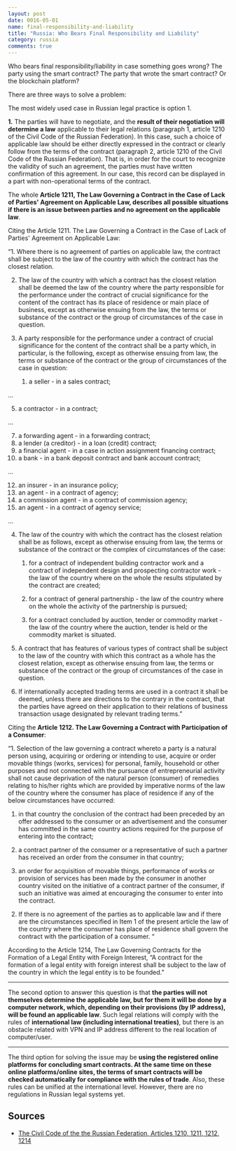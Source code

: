 ```yaml
---
layout: post
date: 0016-05-01
name: final-responsibility-and-liability
title: "Russia: Who Bears Final Responsibility and Liability"
category: russia
comments: true
---
```


Who bears final responsibility/liability in case something goes wrong? The party using the smart contract? The party that wrote the smart contract? Or the blockchain platform?

There are three ways to solve a problem:

The most widely used case in Russian legal practice is option 1.

**1.** The parties will have to negotiate, and the **result of their negotiation will determine a law** applicable to their legal relations (paragraph 1, article 1210 of the Civil Code of the Russian Federation). In this case, such a choice of applicable law should be either directly expressed in the contract or clearly follow from the terms of the contract (paragraph 2, article 1210 of the Civil Code of the Russian Federation). That is, in order for the court to recognize the validity of such an agreement, the parties must have written confirmation of this agreement. In our case, this record can be displayed in a part with non-operational terms of the contract.

The whole **Article 1211, The Law Governing a Contract in the Case of Lack of Parties' Agreement on Applicable Law, describes all possible situations if there is an issue between parties and no agreement on the applicable law**. 

Citing the Article 1211. The Law Governing a Contract in the Case of Lack of Parties' Agreement on Applicable Law:

“1. Where there is no agreement of parties on applicable law, the contract shall be subject to the law of the country with which the contract has the closest relation.

2. The law of the country with which a contract has the closest relation shall be deemed the law of the country where the party responsible for the performance under the contract of crucial significance for the content of the contract has its place of residence or main place of business, except as otherwise ensuing from the law, the terms or substance of the contract or the group of circumstances of the case in question. 
 
3. A party responsible for the performance under a contract of crucial significance for the content of the contract shall be a party which, in particular, is the following, except as otherwise ensuing from law, the terms or substance of the contract or the group of circumstances of the case in question: 

   1) a seller - in a sales contract; 

...

   5) a contractor - in a contract; 
  
...

   7) a forwarding agent - in a forwarding contract; 
   8) a lender (a creditor) - in a loan (credit) contract; 
   9) a financial agent - in a case in action assignment financing contract; 
   10) a bank - in a bank deposit contract and bank account contract; 

...

   12) an insurer - in an insurance policy; 
   13) an agent - in a contract of agency; 
   14) a commission agent - in a contract of commission agency; 
   15) an agent - in a contract of agency service; 

...


4. The law of the country with which the contract has the closest relation shall be as follows, except as otherwise ensuing from law, the terms or substance of the contract or the complex of circumstances of the case: 
 
 
   1) for a contract of independent building contractor work and a contract of independent design and prospecting contractor work - the law of the country where on the whole the results stipulated by the contract are created; 

   2) for a contract of general partnership - the law of the country where on the whole the activity of the partnership is pursued; 

   3) for a contract concluded by auction, tender or commodity market - the law of the country where the auction, tender is held or the commodity market is situated. 


5. A contract that has features of various types of contract shall be subject to the law of the country with which this contract as a whole has the closest relation, except as otherwise ensuing from law, the terms or substance of the contract or the group of circumstances of the case in question. 


6. If internationally accepted trading terms are used in a contract it shall be deemed, unless there are directions to the contrary in the contract, that the parties have agreed on their application to their relations of business transaction usage designated by relevant trading terms.”


Citing the **Article 1212. The Law Governing a Contract with Participation of a Consumer**: 


“1. Selection of the law governing a contract whereto a party is a natural person using, acquiring or ordering or intending to use, acquire or order movable things (works, services) for personal, family, household or other purposes and not connected with the pursuance of entrepreneurial activity shall not cause deprivation of the natural person (consumer) of remedies relating to his/her rights which are provided by imperative norms of the law of the country where the consumer has place of residence if any of the below circumstances have occurred: 


   1) in that country the conclusion of the contract had been preceded by an offer addressed to the consumer or an advertisement and the consumer has committed in the same country actions required for the purpose of entering into the contract; 

   2) a contract partner of the consumer or a representative of such a partner has received an order from the consumer in that country;

   3) an order for acquisition of movable things, performance of works or provision of services has been made by the consumer in another country visited on the initiative of a contract partner of the consumer, if such an initiative was aimed at encouraging the consumer to enter into the contract. 



2. If there is no agreement of the parties as to applicable law and if there are the circumstances specified in Item 1 of the present article the law of the country where the consumer has place of residence shall govern the contract with the participation of a consumer. “


According to the Article 1214, The Law Governing Contracts for the Formation of a Legal Entity with Foreign Interest, “A contract for the formation of a legal entity with foreign interest shall be subject to the law of the country in which the legal entity is to be founded.”

** **

The second option to answer this question is that **the parties will not themselves determine the applicable law, but for them it will be done by a computer network, which, depending on their provisions (by IP address), will be found an applicable law**. Such legal relations will comply with the rules of **international law (including international treaties)**, but there is an obstacle related with VPN and IP address different to the real location of computer/user. 

** **

The third option for solving the issue may be **using the registered online platforms for concluding smart contracts. At the same time on these online platforms/online sites, the terms of smart contracts will be checked automatically for compliance with the rules of trade**. Also, these rules can be unified at the international level. However, there are no regulations in Russian legal systems yet.

## Sources

  - [The Civil Code of the the Russian Federation, Articles 1210, 1211, 1212, 1214](https://www.wto.org/english/thewto_e/acc_e/rus_e/WTACCRUS48A5_LEG_119.pdf)

